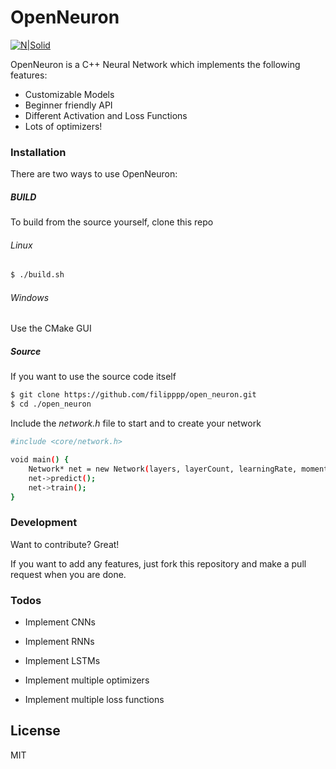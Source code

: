 # OpenNeuron

[![N|Solid](https://cldup.com/dTxpPi9lDf.thumb.png)](https://nodesource.com/products/nsolid)


OpenNeuron is a C++ Neural Network which implements the following features:

  - Customizable Models
  - Beginner friendly API
  - Different Activation and Loss Functions
  - Lots of optimizers!

### Installation

There are two ways to use OpenNeuron:

##### BUILD

To build from the source yourself, clone this repo

###### Linux
```sh
$ ./build.sh
```
###### Windows

Use the CMake GUI

##### Source
If you want to use the source code itself

```sh
$ git clone https://github.com/filipppp/open_neuron.git
$ cd ./open_neuron
```

Include the *network.h* file to start and to create your network

```sh
#include <core/network.h>

void main() {
    Network* net = new Network(layers, layerCount, learningRate, momentum);
    net->predict();
    net->train();
}
```



### Development

Want to contribute? Great!

If you want to add any features, just fork this repository and make a pull request when you are done.



### Todos

 - Implement CNNs
 - Implement RNNs
 - Implement LSTMs
 
 - Implement multiple optimizers
 - Implement multiple loss functions

License
----

MIT


